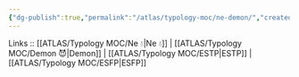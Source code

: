 ```yaml
---
{"dg-publish":true,"permalink":"/atlas/typology-moc/ne-demon/","created":"2023-01-05T12:08:13.764+01:00","updated":"2023-04-06T19:47:54.713+02:00"}
---
```


Links :: [[ATLAS/Typology MOC/Ne 💧\|Ne 💧]] | [[ATLAS/Typology MOC/Demon 😈\|Demon]] | [[ATLAS/Typology MOC/ESTP\|ESTP]] | [[ATLAS/Typology MOC/ESFP\|ESFP]]
